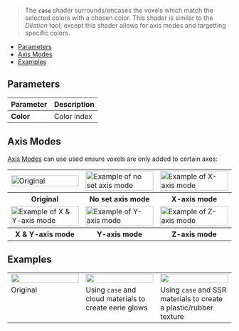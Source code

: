 > The **`case`** shader surrounds/encases the voxels which match the selected colors with a chosen color. This shader is similar to the _Dilation_ tool; except this shader allows for axis modes and targetting specific colors.

<!-- TOC -->
- [Parameters](#parameters)
- [Axis Modes](#axis-modes)
- [Examples](#examples)

## Parameters

Parameter | Description
--------- | -----------
**Color** | Color index

## Axis Modes

[Axis Modes](Terms#axis-modes) can use used ensure voxels are only added to certain axes:

<!-- SAMPLE case axis 3 -->
<table>
	<tr>
		<td width="33.33%"><img width="100%" src="https://s3.amazonaws.com/misc.lachlanmcdonald.com/magicavoxel-shaders/0.11.0/case.png" alt="Original"></td>
		<td width="33.33%"><img width="100%" src="https://s3.amazonaws.com/misc.lachlanmcdonald.com/magicavoxel-shaders/0.11.0/case_all.png" alt="Example of no set axis mode"></td>
		<td width="33.33%"><img width="100%" src="https://s3.amazonaws.com/misc.lachlanmcdonald.com/magicavoxel-shaders/0.11.0/case_x.png" alt="Example of X-axis mode"></td>
	</tr>
	<tr>
		<th>Original</th>
		<th>No set axis mode</th>
		<th>X-axis mode</th>
	</tr>
	<tr>
		<td width="33.33%"><img width="100%" src="https://s3.amazonaws.com/misc.lachlanmcdonald.com/magicavoxel-shaders/0.11.0/case_xy.png" alt="Example of X &amp; Y-axis mode"></td>
		<td width="33.33%"><img width="100%" src="https://s3.amazonaws.com/misc.lachlanmcdonald.com/magicavoxel-shaders/0.11.0/case_y.png" alt="Example of Y-axis mode"></td>
		<td width="33.33%"><img width="100%" src="https://s3.amazonaws.com/misc.lachlanmcdonald.com/magicavoxel-shaders/0.11.0/case_z.png" alt="Example of Z-axis mode"></td>
	</tr>
	<tr>
		<th>X &amp; Y-axis mode</th>
		<th>Y-axis mode</th>
		<th>Z-axis mode</th>
	</tr>
</table>
<!-- END -->

## Examples

<!-- SAMPLE case examples 3 -->
<table>
	<tr>
		<td width="33.33%"><img width="100%" src="https://s3.amazonaws.com/misc.lachlanmcdonald.com/magicavoxel-shaders/0.10.5/case_example0.jpg" alt=""></td>
		<td width="33.33%"><img width="100%" src="https://s3.amazonaws.com/misc.lachlanmcdonald.com/magicavoxel-shaders/0.10.5/case_example1.jpg" alt=""></td>
		<td width="33.33%"><img width="100%" src="https://s3.amazonaws.com/misc.lachlanmcdonald.com/magicavoxel-shaders/0.10.5/case_example2.jpg" alt=""></td>
	</tr>
	<tr>
		<td valign="top">Original</td>
		<td valign="top">Using <code>case</code> and cloud materials to create eerie glows</td>
		<td valign="top">Using <code>case</code> and SSR materials to create a plastic/rubber texture</td>
	</tr>
</table>
<!-- END -->
